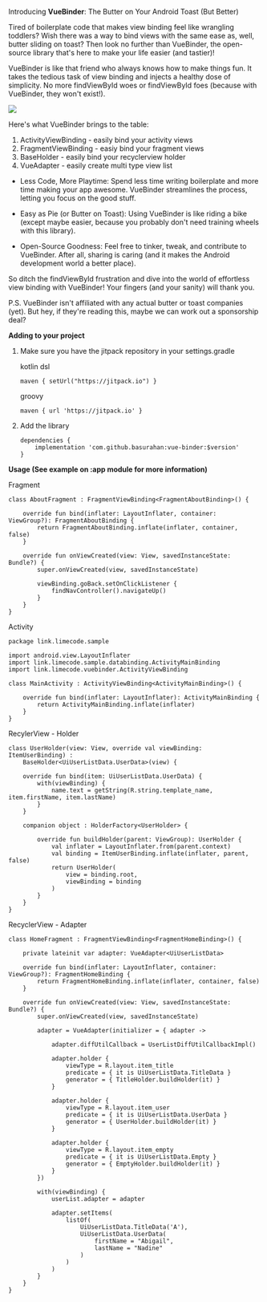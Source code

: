 Introducing **VueBinder**: The Butter on Your Android Toast (But Better)

Tired of boilerplate code that makes view binding feel like wrangling toddlers?  Wish there was a way to bind views with the same ease as, well, butter sliding on toast? Then look no further than VueBinder, the open-source library that's here to make your life easier (and tastier)!

VueBinder is like that friend who always knows how to make things fun. It takes the tedious task of view binding and injects a healthy dose of simplicity. No more findViewById woes or findViewById foes (because with VueBinder, they won't exist!).

![](https://github.com/basurahan/vue-binder/blob/main/demo.gif)

Here's what VueBinder brings to the table:

1. ActivityViewBinding - easily bind your activity views
2. FragmentViewBinding - easiy bind your fragment views
3. BaseHolder - easily bind your recyclerview holder
4. VueAdapter - easily create multi type view list

- Less Code, More Playtime: Spend less time writing boilerplate and more time making your app awesome. VueBinder streamlines the process, letting you focus on the good stuff.

- Easy as Pie (or Butter on Toast): Using VueBinder is like riding a bike (except maybe easier, because you probably don't need training wheels with this library).

- Open-Source Goodness: Feel free to tinker, tweak, and contribute to VueBinder. After all, sharing is caring (and it makes the Android development world a better place).

So ditch the findViewById frustration and dive into the world of effortless view binding with VueBinder!  Your fingers (and your sanity) will thank you.

P.S.  VueBinder isn't affiliated with any actual butter or toast companies (yet). But hey, if they're reading this, maybe we can work out a sponsorship deal?

**Adding to your project**
1. Make sure you have the jitpack repository in your settings.gradle

    kotlin dsl
    ```
    maven { setUrl("https://jitpack.io") }
    ```

    groovy
    ```
    maven { url 'https://jitpack.io' }
    ```

2. Add the library
    ```
    dependencies {
        implementation 'com.github.basurahan:vue-binder:$version'
    }
    ```

**Usage (See example on :app module for more information)**

Fragment
```
class AboutFragment : FragmentViewBinding<FragmentAboutBinding>() {

    override fun bind(inflater: LayoutInflater, container: ViewGroup?): FragmentAboutBinding {
        return FragmentAboutBinding.inflate(inflater, container, false)
    }

    override fun onViewCreated(view: View, savedInstanceState: Bundle?) {
        super.onViewCreated(view, savedInstanceState)

        viewBinding.goBack.setOnClickListener {
            findNavController().navigateUp()
        }
    }
}
```
Activity
```
package link.limecode.sample

import android.view.LayoutInflater
import link.limecode.sample.databinding.ActivityMainBinding
import link.limecode.vuebinder.ActivityViewBinding

class MainActivity : ActivityViewBinding<ActivityMainBinding>() {

    override fun bind(inflater: LayoutInflater): ActivityMainBinding {
        return ActivityMainBinding.inflate(inflater)
    }
}
```
RecylerView - Holder
```
class UserHolder(view: View, override val viewBinding: ItemUserBinding) :
    BaseHolder<UiUserListData.UserData>(view) {

    override fun bind(item: UiUserListData.UserData) {
        with(viewBinding) {
            name.text = getString(R.string.template_name, item.firstName, item.lastName)
        }
    }

    companion object : HolderFactory<UserHolder> {

        override fun buildHolder(parent: ViewGroup): UserHolder {
            val inflater = LayoutInflater.from(parent.context)
            val binding = ItemUserBinding.inflate(inflater, parent, false)
            return UserHolder(
                view = binding.root,
                viewBinding = binding
            )
        }
    }
}
```
RecyclerView - Adapter
```
class HomeFragment : FragmentViewBinding<FragmentHomeBinding>() {

    private lateinit var adapter: VueAdapter<UiUserListData>

    override fun bind(inflater: LayoutInflater, container: ViewGroup?): FragmentHomeBinding {
        return FragmentHomeBinding.inflate(inflater, container, false)
    }

    override fun onViewCreated(view: View, savedInstanceState: Bundle?) {
        super.onViewCreated(view, savedInstanceState)

        adapter = VueAdapter(initializer = { adapter ->

            adapter.diffUtilCallback = UserListDiffUtilCallbackImpl()

            adapter.holder {
                viewType = R.layout.item_title
                predicate = { it is UiUserListData.TitleData }
                generator = { TitleHolder.buildHolder(it) }
            }

            adapter.holder {
                viewType = R.layout.item_user
                predicate = { it is UiUserListData.UserData }
                generator = { UserHolder.buildHolder(it) }
            }

            adapter.holder {
                viewType = R.layout.item_empty
                predicate = { it is UiUserListData.Empty }
                generator = { EmptyHolder.buildHolder(it) }
            }
        })

        with(viewBinding) {
            userList.adapter = adapter

            adapter.setItems(
                listOf(
                    UiUserListData.TitleData('A'),
                    UiUserListData.UserData(
                        firstName = "Abigail",
                        lastName = "Nadine"
                    )
                )
            )
        }
    }
}
```